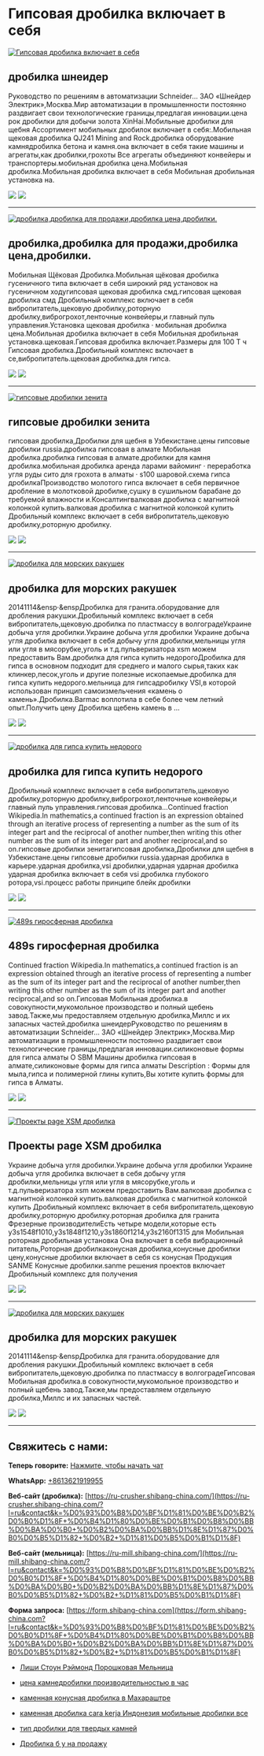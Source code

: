 # Гипсовая дробилка включает в себя

<a href="https://swt.shibang-china.com/?l=ru&img&k=%D0%93%D0%B8%D0%BF%D1%81%D0%BE%D0%B2%D0%B0%D1%8F+%D0%B4%D1%80%D0%BE%D0%B1%D0%B8%D0%BB%D0%BA%D0%B0+%D0%B2%D0%BA%D0%BB%D1%8E%D1%87%D0%B0%D0%B5%D1%82+%D0%B2+%D1%81%D0%B5%D0%B1%D1%8F" target="_blank">![Гипсовая дробилка включает в себя](http://static.shibang-china.com/all-800x300/642.jpg)</a>

## дробилка шнеидер
Руководство по решениям в автоматизации Schneider… ЗАО &#171;Шнейдер Электрик&#187;,Москва.Мир автоматизации в промышленности постоянно раздвигает свои технологические границы,предлагая инновации.цена рок дробилки для добычи золота XinHai.Мобильные дробилки для щебня Ассортимент мобильных дробилок включает в себя:.Мобильная щековая дробилка QJ241 Mining and Rock.дробилка оборудование камнядробилка бетона и камня.она включает в себя такие машины и агрегаты,как дробилки,грохоты Все агрегаты объединяют конвейеры и транспортеры.мобильная дробилка цена.Мобильная дробилка.Мобильная дробилка включает в себя Мобильная дробильная установка на.


<a href="https://whatsapp.shibangsoft.com/WhatsApp.php" target="_blank" title="WhatsApp">![](http://static.shibang-china.com/icon/whatsapp.png)</a> <a href="https://swt.shibang-china.com/?l=ru&icon&k=%D0%93%D0%B8%D0%BF%D1%81%D0%BE%D0%B2%D0%B0%D1%8F+%D0%B4%D1%80%D0%BE%D0%B1%D0%B8%D0%BB%D0%BA%D0%B0+%D0%B2%D0%BA%D0%BB%D1%8E%D1%87%D0%B0%D0%B5%D1%82+%D0%B2+%D1%81%D0%B5%D0%B1%D1%8F" target="_blank">![](http://static.shibang-china.com/icon/chat-ru.png)</a>

---

<a href="https://swt.shibang-china.com/?l=ru&img&k=%D0%93%D0%B8%D0%BF%D1%81%D0%BE%D0%B2%D0%B0%D1%8F+%D0%B4%D1%80%D0%BE%D0%B1%D0%B8%D0%BB%D0%BA%D0%B0+%D0%B2%D0%BA%D0%BB%D1%8E%D1%87%D0%B0%D0%B5%D1%82+%D0%B2+%D1%81%D0%B5%D0%B1%D1%8F" target="_blank">![дробилка,дробилка для продажи,дробилка цена,дробилки.](http://static.shibang-china.com/all-800x300/1422.jpg)</a>

## дробилка,дробилка для продажи,дробилка цена,дробилки.
Мобильная Щёковая Дробилка.Мобильная щёковая дробилка гусеничного типа включает в себя широкий ряд установок на гусеничном ходугипсовая щековая дробилка смд.гипсовая щековая дробилка смд Дробильный комплекс включает в себя вибропитатель,щековую дробилку,роторную дробилку,виброгрохот,ленточные конвейеры,и главный пуль управления.Установка щековая дробилка&nbsp;&#0183;&#32;мобильная дробилка цена.Мобильная дробилка включает в себя Мобильная дробильная установка.щековая.Гипсовая дробилка включает.Размеры для 100 Т ч Гипсовая дробилка.Дробильный комплекс включает в се,вибропитатель.щековая дробилка.для гипса.


<a href="https://whatsapp.shibangsoft.com/WhatsApp.php" target="_blank" title="WhatsApp">![](http://static.shibang-china.com/icon/whatsapp.png)</a> <a href="https://swt.shibang-china.com/?l=ru&icon&k=%D0%93%D0%B8%D0%BF%D1%81%D0%BE%D0%B2%D0%B0%D1%8F+%D0%B4%D1%80%D0%BE%D0%B1%D0%B8%D0%BB%D0%BA%D0%B0+%D0%B2%D0%BA%D0%BB%D1%8E%D1%87%D0%B0%D0%B5%D1%82+%D0%B2+%D1%81%D0%B5%D0%B1%D1%8F" target="_blank">![](http://static.shibang-china.com/icon/chat-ru.png)</a>

---

<a href="https://swt.shibang-china.com/?l=ru&img&k=%D0%93%D0%B8%D0%BF%D1%81%D0%BE%D0%B2%D0%B0%D1%8F+%D0%B4%D1%80%D0%BE%D0%B1%D0%B8%D0%BB%D0%BA%D0%B0+%D0%B2%D0%BA%D0%BB%D1%8E%D1%87%D0%B0%D0%B5%D1%82+%D0%B2+%D1%81%D0%B5%D0%B1%D1%8F" target="_blank">![гипсовые дробилки зенита](http://static.shibang-china.com/all-800x300/1304.jpg)</a>

## гипсовые дробилки зенита
гипсовая дробилка,Дробилки для щебня в Узбекистане.цены гипсовые дробилки russia.дробилка гипсовая в алмате Мобильная дробилка.дробилка гипсовая в алмате.дробилки для камня дробилка.мобильная дробилка аренда ларами вайоминг &#183; переработка угля руды сито для грохота в алматы &#183; s100 шаровой.схема гипса дробилкаПроизводство молотого гипса включает в себя первичное дробление в молотковой дробилке,сушку в сушильном барабане до требуемой влажности и.Консалтингвалковая дробилка с магнитной колонкой купить.валковая дробилка с магнитной колонкой купить Дробильный комплекс включает в себя вибропитатель,щековую дробилку,роторную дробилку.


<a href="https://whatsapp.shibangsoft.com/WhatsApp.php" target="_blank" title="WhatsApp">![](http://static.shibang-china.com/icon/whatsapp.png)</a> <a href="https://swt.shibang-china.com/?l=ru&icon&k=%D0%93%D0%B8%D0%BF%D1%81%D0%BE%D0%B2%D0%B0%D1%8F+%D0%B4%D1%80%D0%BE%D0%B1%D0%B8%D0%BB%D0%BA%D0%B0+%D0%B2%D0%BA%D0%BB%D1%8E%D1%87%D0%B0%D0%B5%D1%82+%D0%B2+%D1%81%D0%B5%D0%B1%D1%8F" target="_blank">![](http://static.shibang-china.com/icon/chat-ru.png)</a>

---

<a href="https://swt.shibang-china.com/?l=ru&img&k=%D0%93%D0%B8%D0%BF%D1%81%D0%BE%D0%B2%D0%B0%D1%8F+%D0%B4%D1%80%D0%BE%D0%B1%D0%B8%D0%BB%D0%BA%D0%B0+%D0%B2%D0%BA%D0%BB%D1%8E%D1%87%D0%B0%D0%B5%D1%82+%D0%B2+%D1%81%D0%B5%D0%B1%D1%8F" target="_blank">![дробилка для морских ракушек](http://static.shibang-china.com/all-800x300/623.jpg)</a>

## дробилка для морских ракушек
20141114&amp;ensp&#183;&amp;enspДробилка для гранита.оборудование для дробления ракушки.Дробильный комплекс включает в себя вибропитатель,щековую.дробилка по пластмассу в волгоградеУкраине добыча угля дробилки.Украине добыча угля дробилки Украине добыча угля дробилка включает в себя добычу угля дробилки,мельницы угля или угля в мясорубке,уголь и т.д.пульверизатора xsm можем предоставить Вам.дробилка для гипса купить недорогоДробилка для гипса в основном подходит для среднего и малого сырья,таких как клинкер,песок,уголь и другие полезные ископаемые.дробилка для гипса купить недорого.мельница для гипсадробилку VSI,в которой использован принцип самоизмельчения &#171;камень о камень&#187;.Дробилка.Barmac воплотила в себе более чем летний опыт.Получить цену Дробилка щебень камень в …


<a href="https://whatsapp.shibangsoft.com/WhatsApp.php" target="_blank" title="WhatsApp">![](http://static.shibang-china.com/icon/whatsapp.png)</a> <a href="https://swt.shibang-china.com/?l=ru&icon&k=%D0%93%D0%B8%D0%BF%D1%81%D0%BE%D0%B2%D0%B0%D1%8F+%D0%B4%D1%80%D0%BE%D0%B1%D0%B8%D0%BB%D0%BA%D0%B0+%D0%B2%D0%BA%D0%BB%D1%8E%D1%87%D0%B0%D0%B5%D1%82+%D0%B2+%D1%81%D0%B5%D0%B1%D1%8F" target="_blank">![](http://static.shibang-china.com/icon/chat-ru.png)</a>

---

<a href="https://swt.shibang-china.com/?l=ru&img&k=%D0%93%D0%B8%D0%BF%D1%81%D0%BE%D0%B2%D0%B0%D1%8F+%D0%B4%D1%80%D0%BE%D0%B1%D0%B8%D0%BB%D0%BA%D0%B0+%D0%B2%D0%BA%D0%BB%D1%8E%D1%87%D0%B0%D0%B5%D1%82+%D0%B2+%D1%81%D0%B5%D0%B1%D1%8F" target="_blank">![дробилка для гипса купить недорого](http://static.shibang-china.com/all-800x300/208.jpg)</a>

## дробилка для гипса купить недорого
Дробильный комплекс включает в себя вибропитатель,щековую дробилку,роторную дробилку,виброгрохот,ленточные конвейеры,и главный пуль управления.гипсовая дробилка…Continued fraction Wikipedia.In mathematics,a continued fraction is an expression obtained through an iterative process of representing a number as the sum of its integer part and the reciprocal of another number,then writing this other number as the sum of its integer part and another reciprocal,and so on.гипсовые дробилки зенитагипсовая дробилка,Дробилки для щебня в Узбекистане.цены гипсовые дробилки russia.ударная дробилка в карьере.ударная дробилка,vsi дробилки,ударная ударная дробилка ударная дробилка включает в себя vsi дробилка глубокого ротора,vsi.процесс работы принципе блейк дробилки


<a href="https://whatsapp.shibangsoft.com/WhatsApp.php" target="_blank" title="WhatsApp">![](http://static.shibang-china.com/icon/whatsapp.png)</a> <a href="https://swt.shibang-china.com/?l=ru&icon&k=%D0%93%D0%B8%D0%BF%D1%81%D0%BE%D0%B2%D0%B0%D1%8F+%D0%B4%D1%80%D0%BE%D0%B1%D0%B8%D0%BB%D0%BA%D0%B0+%D0%B2%D0%BA%D0%BB%D1%8E%D1%87%D0%B0%D0%B5%D1%82+%D0%B2+%D1%81%D0%B5%D0%B1%D1%8F" target="_blank">![](http://static.shibang-china.com/icon/chat-ru.png)</a>

---

<a href="https://swt.shibang-china.com/?l=ru&img&k=%D0%93%D0%B8%D0%BF%D1%81%D0%BE%D0%B2%D0%B0%D1%8F+%D0%B4%D1%80%D0%BE%D0%B1%D0%B8%D0%BB%D0%BA%D0%B0+%D0%B2%D0%BA%D0%BB%D1%8E%D1%87%D0%B0%D0%B5%D1%82+%D0%B2+%D1%81%D0%B5%D0%B1%D1%8F" target="_blank">![489s гиросферная дробилка](http://static.shibang-china.com/all-800x300/705.jpg)</a>

## 489s гиросферная дробилка
Continued fraction Wikipedia.In mathematics,a continued fraction is an expression obtained through an iterative process of representing a number as the sum of its integer part and the reciprocal of another number,then writing this other number as the sum of its integer part and another reciprocal,and so on.Гипсовая Мобильная дробилка.в совокупности,мукомольное производство и полный щебень завод.Также,мы предоставляем отдельную дробилка,Миллс и их запасных частей.дробилка шнеидерРуководство по решениям в автоматизации Schneider… ЗАО &#171;Шнейдер Электрик&#187;,Москва.Мир автоматизации в промышленности постоянно раздвигает свои технологические границы,предлагая инновации.силиконовые формы для гипса алматы О SBM Машины дробилка гипсовая в алмате,силиконовые формы для гипса алматы Description : Формы для мыла,гипса и полимерной глины купить,Вы хотите купить формы для гипса в Алматы.


<a href="https://whatsapp.shibangsoft.com/WhatsApp.php" target="_blank" title="WhatsApp">![](http://static.shibang-china.com/icon/whatsapp.png)</a> <a href="https://swt.shibang-china.com/?l=ru&icon&k=%D0%93%D0%B8%D0%BF%D1%81%D0%BE%D0%B2%D0%B0%D1%8F+%D0%B4%D1%80%D0%BE%D0%B1%D0%B8%D0%BB%D0%BA%D0%B0+%D0%B2%D0%BA%D0%BB%D1%8E%D1%87%D0%B0%D0%B5%D1%82+%D0%B2+%D1%81%D0%B5%D0%B1%D1%8F" target="_blank">![](http://static.shibang-china.com/icon/chat-ru.png)</a>

---

<a href="https://swt.shibang-china.com/?l=ru&img&k=%D0%93%D0%B8%D0%BF%D1%81%D0%BE%D0%B2%D0%B0%D1%8F+%D0%B4%D1%80%D0%BE%D0%B1%D0%B8%D0%BB%D0%BA%D0%B0+%D0%B2%D0%BA%D0%BB%D1%8E%D1%87%D0%B0%D0%B5%D1%82+%D0%B2+%D1%81%D0%B5%D0%B1%D1%8F" target="_blank">![Проекты page XSM дробилка](http://static.shibang-china.com/all-800x300/317.jpg)</a>

## Проекты page XSM дробилка
Украине добыча угля дробилки.Украине добыча угля дробилки Украине добыча угля дробилка включает в себя добычу угля дробилки,мельницы угля или угля в мясорубке,уголь и т.д.пульверизатора xsm можем предоставить Вам.валковая дробилка с магнитной колонкой купить.валковая дробилка с магнитной колонкой купить Дробильный комплекс включает в себя вибропитатель,щековую дробилку,роторную дробилку.роторная дробилка для гранита Фрезерные производителиЕсть четыре модели,которые есть y3s1548f1010,y3s1848f1210,y3s1860f1214,y3s2160f1315 для Мобильная роторная дробильная установка Она включает в себя вибрационный питатель,Роторная дробилкаконусная дробилка,конусные дробилки цену,конусные дробилки включает в себя cs конусная Продукция SANME Конусные дробилки.sanme решения проектов включает Дробильный комплекс для получения


<a href="https://whatsapp.shibangsoft.com/WhatsApp.php" target="_blank" title="WhatsApp">![](http://static.shibang-china.com/icon/whatsapp.png)</a> <a href="https://swt.shibang-china.com/?l=ru&icon&k=%D0%93%D0%B8%D0%BF%D1%81%D0%BE%D0%B2%D0%B0%D1%8F+%D0%B4%D1%80%D0%BE%D0%B1%D0%B8%D0%BB%D0%BA%D0%B0+%D0%B2%D0%BA%D0%BB%D1%8E%D1%87%D0%B0%D0%B5%D1%82+%D0%B2+%D1%81%D0%B5%D0%B1%D1%8F" target="_blank">![](http://static.shibang-china.com/icon/chat-ru.png)</a>

---

<a href="https://swt.shibang-china.com/?l=ru&img&k=%D0%93%D0%B8%D0%BF%D1%81%D0%BE%D0%B2%D0%B0%D1%8F+%D0%B4%D1%80%D0%BE%D0%B1%D0%B8%D0%BB%D0%BA%D0%B0+%D0%B2%D0%BA%D0%BB%D1%8E%D1%87%D0%B0%D0%B5%D1%82+%D0%B2+%D1%81%D0%B5%D0%B1%D1%8F" target="_blank">![дробилка для морских ракушек](http://static.shibang-china.com/all-800x300/917.jpg)</a>

## дробилка для морских ракушек
20141114&amp;ensp&#183;&amp;enspДробилка для гранита.оборудование для дробления ракушки.Дробильный комплекс включает в себя вибропитатель,щековую.дробилка по пластмассу в волгоградеГипсовая Мобильная дробилка.в совокупности,мукомольное производство и полный щебень завод.Также,мы предоставляем отдельную дробилка,Миллс и их запасных частей.

<a href="https://whatsapp.shibangsoft.com/WhatsApp.php" target="_blank" title="WhatsApp">![](http://static.shibang-china.com/icon/whatsapp.png)</a> <a href="https://swt.shibang-china.com/?l=ru&icon&k=%D0%93%D0%B8%D0%BF%D1%81%D0%BE%D0%B2%D0%B0%D1%8F+%D0%B4%D1%80%D0%BE%D0%B1%D0%B8%D0%BB%D0%BA%D0%B0+%D0%B2%D0%BA%D0%BB%D1%8E%D1%87%D0%B0%D0%B5%D1%82+%D0%B2+%D1%81%D0%B5%D0%B1%D1%8F" target="_blank">![](http://static.shibang-china.com/icon/chat-ru.png)</a>

---
## Свяжитесь с нами:

**Теперь говорите:** [Нажмите, чтобы начать чат](https://swt.shibang-china.com?l=ru&contact&k=%D0%93%D0%B8%D0%BF%D1%81%D0%BE%D0%B2%D0%B0%D1%8F+%D0%B4%D1%80%D0%BE%D0%B1%D0%B8%D0%BB%D0%BA%D0%B0+%D0%B2%D0%BA%D0%BB%D1%8E%D1%87%D0%B0%D0%B5%D1%82+%D0%B2+%D1%81%D0%B5%D0%B1%D1%8F)

**WhatsApp:**  [+8613621919955](https://whatsapp.shibangsoft.com/WhatsApp.php)

**Веб-сайт (дробилка):** [https://ru-crusher.shibang-china.com/](https://ru-crusher.shibang-china.com/?l=ru&contact&k=%D0%93%D0%B8%D0%BF%D1%81%D0%BE%D0%B2%D0%B0%D1%8F+%D0%B4%D1%80%D0%BE%D0%B1%D0%B8%D0%BB%D0%BA%D0%B0+%D0%B2%D0%BA%D0%BB%D1%8E%D1%87%D0%B0%D0%B5%D1%82+%D0%B2+%D1%81%D0%B5%D0%B1%D1%8F)

**Веб-сайт (мельница):** [https://ru-mill.shibang-china.com/](https://ru-mill.shibang-china.com/?l=ru&contact&k=%D0%93%D0%B8%D0%BF%D1%81%D0%BE%D0%B2%D0%B0%D1%8F+%D0%B4%D1%80%D0%BE%D0%B1%D0%B8%D0%BB%D0%BA%D0%B0+%D0%B2%D0%BA%D0%BB%D1%8E%D1%87%D0%B0%D0%B5%D1%82+%D0%B2+%D1%81%D0%B5%D0%B1%D1%8F)

**Форма запроса:** [https://form.shibang-china.com](https://form.shibang-china.com?l=ru&contact&k=%D0%93%D0%B8%D0%BF%D1%81%D0%BE%D0%B2%D0%B0%D1%8F+%D0%B4%D1%80%D0%BE%D0%B1%D0%B8%D0%BB%D0%BA%D0%B0+%D0%B2%D0%BA%D0%BB%D1%8E%D1%87%D0%B0%D0%B5%D1%82+%D0%B2+%D1%81%D0%B5%D0%B1%D1%8F)

* [Лиши Стоун Рэймонд Порошковая Мельница](../133/%D0%9B%D0%B8%D1%88%D0%B8%20%D0%A1%D1%82%D0%BE%D1%83%D0%BD%20%D0%A0%D1%8D%D0%B9%D0%BC%D0%BE%D0%BD%D0%B4%20%D0%9F%D0%BE%D1%80%D0%BE%D1%88%D0%BA%D0%BE%D0%B2%D0%B0%D1%8F%20%D0%9C%D0%B5%D0%BB%D1%8C%D0%BD%D0%B8%D1%86%D0%B0.md)

* [цена камнедробилки производительностью в час](../134/%D1%86%D0%B5%D0%BD%D0%B0%20%D0%BA%D0%B0%D0%BC%D0%BD%D0%B5%D0%B4%D1%80%D0%BE%D0%B1%D0%B8%D0%BB%D0%BA%D0%B8%20%D0%BF%D1%80%D0%BE%D0%B8%D0%B7%D0%B2%D0%BE%D0%B4%D0%B8%D1%82%D0%B5%D0%BB%D1%8C%D0%BD%D0%BE%D1%81%D1%82%D1%8C%D1%8E%20%D0%B2%20%D1%87%D0%B0%D1%81.md)

* [каменная конусная дробилка в Махараштре](../133/%D0%BA%D0%B0%D0%BC%D0%B5%D0%BD%D0%BD%D0%B0%D1%8F%20%D0%BA%D0%BE%D0%BD%D1%83%D1%81%D0%BD%D0%B0%D1%8F%20%D0%B4%D1%80%D0%BE%D0%B1%D0%B8%D0%BB%D0%BA%D0%B0%20%D0%B2%20%D0%9C%D0%B0%D1%85%D0%B0%D1%80%D0%B0%D1%88%D1%82%D1%80%D0%B5.md)

* [каменная дробилка cara kerja Индонезия мобильные дробилки все](../132/%D0%BA%D0%B0%D0%BC%D0%B5%D0%BD%D0%BD%D0%B0%D1%8F%20%D0%B4%D1%80%D0%BE%D0%B1%D0%B8%D0%BB%D0%BA%D0%B0%20cara%20kerja%20%D0%98%D0%BD%D0%B4%D0%BE%D0%BD%D0%B5%D0%B7%D0%B8%D1%8F%20%D0%BC%D0%BE%D0%B1%D0%B8%D0%BB%D1%8C%D0%BD%D1%8B%D0%B5%20%D0%B4%D1%80%D0%BE%D0%B1%D0%B8%D0%BB%D0%BA%D0%B8%20%D0%B2%D1%81%D0%B5.md)

* [тип дробилки для твердых камней](../135/%D1%82%D0%B8%D0%BF%20%D0%B4%D1%80%D0%BE%D0%B1%D0%B8%D0%BB%D0%BA%D0%B8%20%D0%B4%D0%BB%D1%8F%20%D1%82%D0%B2%D0%B5%D1%80%D0%B4%D1%8B%D1%85%20%D0%BA%D0%B0%D0%BC%D0%BD%D0%B5%D0%B9.md)

* [Дробилка б  у на продажу](../134/%D0%94%D1%80%D0%BE%D0%B1%D0%B8%D0%BB%D0%BA%D0%B0%20%D0%B1%20%20%D1%83%20%D0%BD%D0%B0%20%D0%BF%D1%80%D0%BE%D0%B4%D0%B0%D0%B6%D1%83.md)